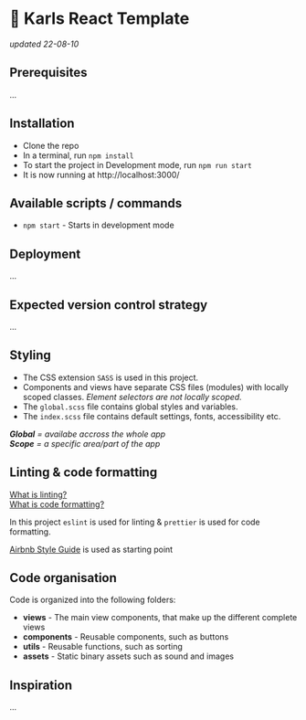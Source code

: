 # 🍐 Karls React Template

_updated 22-08-10_

## Prerequisites

...

## Installation

- Clone the repo
- In a terminal, run `npm install`
- To start the project in Development mode, run `npm run start`
- It is now running at http://localhost:3000/

## Available scripts / commands

- `npm start` - Starts in development mode

## Deployment

...

## Expected version control strategy

...

## Styling

- The CSS extension `SASS` is used in this project.
- Components and views have separate CSS files (modules) with locally scoped classes. _Element selectors are not locally scoped._
- The `global.scss` file contains global styles and variables.
- The `index.scss` file contains default settings, fonts, accessibility etc.

_**Global** = availabe accross the whole app_ <br>
_**Scope** = a specific area/part of the app_

## Linting & code formatting

[What is linting?](https://en.wikipedia.org/wiki/Lint_%28software%29) <br>
[What is code formatting?](https://en.wikipedia.org/wiki/Prettyprint)

In this project `eslint` is used for linting & `prettier` is used for code formatting.

[Airbnb Style Guide](https://github.com/airbnb/javascript) is used as starting point

## Code organisation

Code is organized into the following folders:

- **views** - The main view components, that make up the different complete views
- **components** - Reusable components, such as buttons
- **utils** - Reusable functions, such as sorting
- **assets** - Static binary assets such as sound and images

## Inspiration

...
